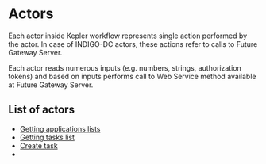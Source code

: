 # Actors

Each actor inside Kepler workflow represents single action performed by the actor. In case of INDIGO-DC actors, these actions refer to calls to Future Gateway Server.

Each actor reads numerous inputs (e.g. numbers, strings, authorization tokens) and based on inputs performs call to Web Service method available at Future Gateway Server.


## List of actors

* [Getting applications lists](docs/actors/GetAllApplications.md)
* [Getting tasks list](docs/actors/GetAllTasks.md)
* [Create task](CreateTask.md)
* 


